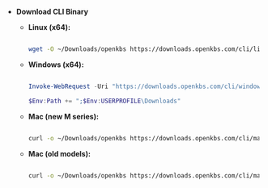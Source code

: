 - **Download CLI Binary**

  - **Linux (x64):**

    ```bash

    wget -O ~/Downloads/openkbs https://downloads.openkbs.com/cli/linux/openkbs && chmod +x ~/Downloads/openkbs && sudo mv ~/Downloads/openkbs /usr/local/bin/openkbs

    ```

  - **Windows (x64):**

    ```powershell

    Invoke-WebRequest -Uri "https://downloads.openkbs.com/cli/windows/openkbs.exe" -OutFile "$Env:USERPROFILE\Downloads\openkbs.exe"

    $Env:Path += ";$Env:USERPROFILE\Downloads"

    ```

    
  - **Mac (new M series):**

    ```bash

    curl -o ~/Downloads/openkbs https://downloads.openkbs.com/cli/macos/openkbs && mkdir -p /usr/local/bin && chmod +x ~/Downloads/openkbs && sudo mv ~/Downloads/openkbs /usr/local/bin/openkbs

    ```

  - **Mac (old models):**

    ```bash

    curl -o ~/Downloads/openkbs https://downloads.openkbs.com/cli/macos/openkbs-x64 && mkdir -p /usr/local/bin && chmod +x ~/Downloads/openkbs && sudo mv ~/Downloads/openkbs /usr/local/bin/openkbs

    ```
